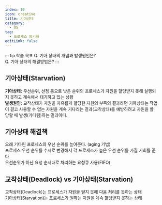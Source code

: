 ```yaml
---
index: 10
icon: creative
title: 기아상태
category:
  - OS
tag:
  - 프로세스 동기화
editLink: false
---
```


::: tip 학습 목표
Q. 기아 상태의 개념과 발생원인은?  
Q. 기아 상태의 해결방법은?
:::

## 기아상태(Starvation)

**기아상태:**
우선순위, 선점 등으로 낮은 순위의 프로세스가 자원을 할당받지 못해 실행되지 못하고 계속해서 대기하고 있는 상황  
**발생원인:**
교착상태가 자원을 자유롭게 할당한 자원의 부족의 결과라면 기아상태는 작업이 결코 사용할 수 없는 자원을 계속 기다리는 결과(교착상태)를 예방하려고 자원을 할당할 때 발생(기다림)하는 결과이다.

## 기아상태 해결책

오래 기다린 프로세스의 우선 순위를 높여준다. (aging 기법)  
프로세스 우선 순위를 수시로 변경해서 각 프로세스가 높은 우선 순위를 가질 기회를 준다  
우선순위가 아닌 요청 순서대로 처리하는 요청큐 사용(FIFO)

## 교착상태(Deadlock) vs 기아상태(Starvation)

교착상태(Deadlock)는 프로세스가 자원을 얻지 못해 다음 처리를 못하는 상태  
기아상태(Starvation)는 프로세스가 원하는 자원을 계속 할당받지 못하는 상태
